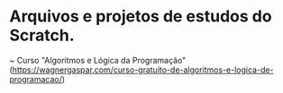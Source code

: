 # Arquivos e projetos de estudos do Scratch. 

~ Curso "Algoritmos e Lógica da Programação" (https://wagnergaspar.com/curso-gratuito-de-algoritmos-e-logica-de-programacao/)

